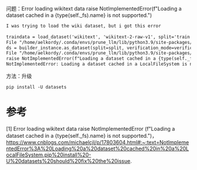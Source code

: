 问题：Error loading wikitext data raise NotImplementedError(f"Loading 
     a dataset cached in a {type(self._fs).name} is not supported.")

```markdown
I was trying to load the wiki dataset, but i got this error
 
traindata = load_dataset('wikitext', 'wikitext-2-raw-v1', split='train')
File "/home/aelkordy/.conda/envs/prune_llm/lib/python3.9/site-packages/datasets/load.py", line 1804, in load_dataset
ds = builder_instance.as_dataset(split=split, verification_mode=verification_mode, in_memory=keep_in_memory)
File "/home/aelkordy/.conda/envs/prune_llm/lib/python3.9/site-packages/datasets/builder.py", line 1108, in as_dataset
raise NotImplementedError(f"Loading a dataset cached in a {type(self._fs).name} is not supported.")
NotImplementedError: Loading a dataset cached in a LocalFileSystem is not supported.
```

方法：升级

```shell
pip install -U datasets
```

# 参考
[1] Error loading wikitext data raise NotImplementedError
    (f"Loading a dataset cached in a {type(self._fs).name} is not supported.")，
    https://www.cnblogs.com/michaelcjl/p/17803604.html#:~:text=NotImplementedError%3A%20Loading%20a%20dataset%20cached%20in%20a%20LocalFileSystem,pip%20install%20-U%20datasets%20should%20fix%20the%20issue.